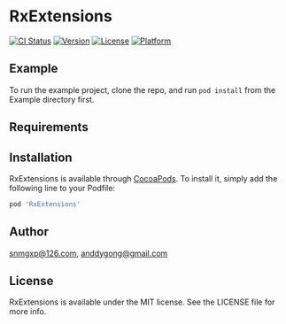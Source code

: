 # RxExtensions

[![CI Status](http://img.shields.io/travis/snmgxp@126.com/RxExtensions.svg?style=flat)](https://travis-ci.org/snmgxp@126.com/RxExtensions)
[![Version](https://img.shields.io/cocoapods/v/RxExtensions.svg?style=flat)](http://cocoapods.org/pods/RxExtensions)
[![License](https://img.shields.io/cocoapods/l/RxExtensions.svg?style=flat)](http://cocoapods.org/pods/RxExtensions)
[![Platform](https://img.shields.io/cocoapods/p/RxExtensions.svg?style=flat)](http://cocoapods.org/pods/RxExtensions)

## Example

To run the example project, clone the repo, and run `pod install` from the Example directory first.

## Requirements

## Installation

RxExtensions is available through [CocoaPods](http://cocoapods.org). To install
it, simply add the following line to your Podfile:

```ruby
pod 'RxExtensions'
```

## Author

snmgxp@126.com, anddygong@gmail.com

## License

RxExtensions is available under the MIT license. See the LICENSE file for more info.
